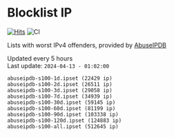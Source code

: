 # Blocklist IP

[![Hits](https://hits.seeyoufarm.com/api/count/incr/badge.svg?url=https%3A%2F%2Fgithub.com%2Fborestad%2Fblocklist-ip%2F&count_bg=%2379C83D&title_bg=%23555555&icon=&icon_color=%23E7E7E7&title=hits&edge_flat=false)](https://hits.seeyoufarm.com)  ![CI](https://img.shields.io/github/workflow/status/borestad/blocklist-ip/CI?style=flat-square)

Lists with worst IPv4 offenders, provided by [AbuseIPDB](https://www.abuseipdb.com/)

<!-- FOOTER-PLACEHOLDER -->
Updated every 5 hours<br>
Last update: `2024-04-13 - 01:02:00`
```
abuseipdb-s100-1d.ipset (22429 ip)
abuseipdb-s100-2d.ipset (26511 ip)
abuseipdb-s100-3d.ipset (29058 ip)
abuseipdb-s100-7d.ipset (34939 ip)
abuseipdb-s100-30d.ipset (59145 ip)
abuseipdb-s100-60d.ipset (81199 ip)
abuseipdb-s100-90d.ipset (103338 ip)
abuseipdb-s100-120d.ipset (124883 ip)
abuseipdb-s100-all.ipset (512645 ip)
```
